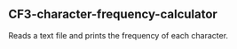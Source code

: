 ## CF3-character-frequency-calculator

Reads a text file and prints the frequency of each character.
